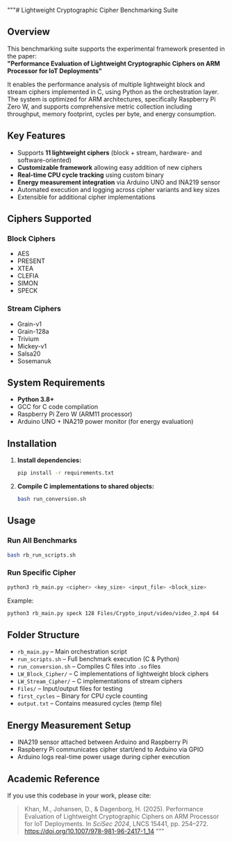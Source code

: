 """# Lightweight Cryptographic Cipher Benchmarking Suite

## Overview

This benchmarking suite supports the experimental framework presented in the paper:  
**"Performance Evaluation of Lightweight Cryptographic Ciphers on ARM Processor for IoT Deployments"**  


It enables the performance analysis of multiple lightweight block and stream ciphers implemented in C, using Python as the orchestration layer. The system is optimized for ARM architectures, specifically Raspberry Pi Zero W, and supports comprehensive metric collection including throughput, memory footprint, cycles per byte, and energy consumption.

## Key Features

- Supports **11 lightweight ciphers** (block + stream, hardware- and software-oriented)
- **Customizable framework** allowing easy addition of new ciphers 
- **Real-time CPU cycle tracking** using custom binary
- **Energy measurement integration** via Arduino UNO and INA219 sensor
- Automated execution and logging across cipher variants and key sizes
- Extensible for additional cipher implementations

## Ciphers Supported

### Block Ciphers
- AES
- PRESENT
- XTEA
- CLEFIA
- SIMON
- SPECK

### Stream Ciphers
- Grain-v1
- Grain-128a
- Trivium
- Mickey-v1
- Salsa20
- Sosemanuk

## System Requirements

- **Python 3.8+**
- GCC for C code compilation
- Raspberry Pi Zero W (ARM11 processor)
- Arduino UNO + INA219 power monitor (for energy evaluation)

## Installation

1. **Install dependencies:**
   ```bash
   pip install -r requirements.txt
   ```

2. **Compile C implementations to shared objects:**
   ```bash
   bash run_conversion.sh
   ```

## Usage

### Run All Benchmarks
```bash
bash rb_run_scripts.sh
```

### Run Specific Cipher
```bash
python3 rb_main.py <cipher> <key_size> <input_file> <block_size>
```
Example:
```bash
python3 rb_main.py speck 128 Files/Crypto_input/video/video_2.mp4 64
```

## Folder Structure

- `rb_main.py` – Main orchestration script
- `run_scripts.sh` – Full benchmark execution (C & Python)
- `run_conversion.sh` – Compiles C files into `.so` files
- `LW_Block_Cipher/` – C implementations of lightweight block ciphers
- `LW_Stream_Cipher/` – C implementations of stream ciphers
- `Files/` – Input/output files for testing
- `first_cycles` – Binary for CPU cycle counting
- `output.txt` – Contains measured cycles (temp file)

## Energy Measurement Setup

- INA219 sensor attached between Arduino and Raspberry Pi
- Raspberry Pi communicates cipher start/end to Arduino via GPIO
- Arduino logs real-time power usage during cipher execution

## Academic Reference

If you use this codebase in your work, please cite:
> Khan, M., Johansen, D., & Dagenborg, H. (2025). Performance Evaluation of Lightweight Cryptographic Ciphers on ARM Processor for IoT Deployments. In *SciSec 2024*, LNCS 15441, pp. 254–272. https://doi.org/10.1007/978-981-96-2417-1_14
"""